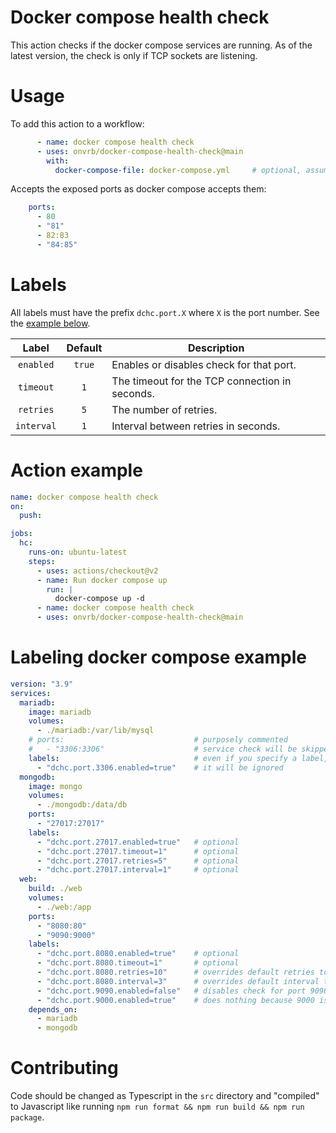 # Docker compose health check

This action checks if the docker compose services are running. As of the latest version, the check is only if TCP sockets are listening.

# Usage

To add this action to a workflow:
```yaml
      - name: docker compose health check
      - uses: onvrb/docker-compose-health-check@main
        with:
          docker-compose-file: docker-compose.yml     # optional, assumes docker-compose.yml
```

Accepts the exposed ports as docker compose accepts them:
```yaml
    ports:
      - 80
      - "81"
      - 82:83
      - "84:85"
```
# Labels

All labels must have the prefix `dchc.port.X` where `X` is the port number. See the [example below](#labeling-docker-compose-examples).

| Label      | Default  | Description |
| :--------: | :------: | ----------- |
| `enabled`  | `true`   | Enables or disables check for that port. |
| `timeout`  | `1`      | The timeout for the TCP connection in seconds. |
| `retries`  | `5`      | The number of retries. |
| `interval` | `1`      | Interval between retries in seconds. |

# Action example
```yaml
name: docker compose health check
on:
  push:

jobs:
  hc:
    runs-on: ubuntu-latest
    steps:
      - uses: actions/checkout@v2
      - name: Run docker compose up
        run: |
          docker-compose up -d
      - name: docker compose health check
      - uses: onvrb/docker-compose-health-check@main
```

# Labeling docker compose example
```yaml
version: "3.9"
services:
  mariadb:
    image: mariadb
    volumes:
      - ./mariadb:/var/lib/mysql
    # ports:                             # purposely commented
    #   - "3306:3306"                    # service check will be skipped because has no exposed ports
    labels:                              # even if you specify a label,
      - "dchc.port.3306.enabled=true"    # it will be ignored
  mongodb:
    image: mongo
    volumes:
      - ./mongodb:/data/db
    ports:
      - "27017:27017"
    labels:
      - "dchc.port.27017.enabled=true"   # optional
      - "dchc.port.27017.timeout=1"      # optional
      - "dchc.port.27017.retries=5"      # optional
      - "dchc.port.27017.interval=1"     # optional
  web:
    build: ./web
    volumes:
      - ./web:/app
    ports:
      - "8080:80"
      - "9090:9000"
    labels:
      - "dchc.port.8080.enabled=true"    # optional
      - "dchc.port.8080.timeout=1"       # optional
      - "dchc.port.8080.retries=10"      # overrides default retries to 10
      - "dchc.port.8080.interval=3"      # overrides default interval to 3s
      - "dchc.port.9090.enabled=false"   # disables check for port 9090
      - "dchc.port.9000.enabled=true"    # does nothing because 9000 is not an exposed port
    depends_on:
      - mariadb
      - mongodb
```

# Contributing

Code should be changed as Typescript in the `src` directory and "compiled" to Javascript like running `npm run format && npm run build && npm run package`.
